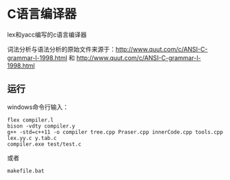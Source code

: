 # C语言编译器

lex和yacc编写的c语言编译器

词法分析与语法分析的原始文件来源于：http://www.quut.com/c/ANSI-C-grammar-l-1998.html
和 http://www.quut.com/c/ANSI-C-grammar-l-1998.html

## 运行
windows命令行输入：
```
flex compiler.l
bison -vdty compiler.y
g++ -std=c++11 -o compiler tree.cpp Praser.cpp innerCode.cpp tools.cpp lex.yy.c y.tab.c
compiler.exe test/test.c
```
或者
```
makefile.bat
```



